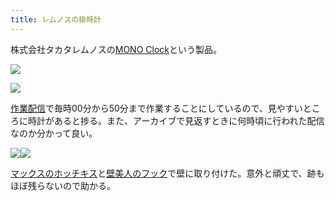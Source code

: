 ```yaml
---
title: レムノスの掛時計
---
```

株式会社タカタレムノスの[MONO Clock](https://www.amazon.co.jp/dp/B004UIT8BK)という製品。

![](https://lh5.googleusercontent.com/0UFDq8zpqylQEHcuFUMzfnioPORKZepw3ovdYROrhcLl_hhzM4JAyTgjUF5PIsJJ4eiwtzE8ebaILal1IVs23lkNCuJmawkSIFxAIufV6fiPrp6UIGAqQW4ZAVE854kHRu3D_Uew_SlWQrEzMQ)

![](https://lh4.googleusercontent.com/ZdrjkHjZ-vZEJBWVUAq8nXfB1LB1eL7ozZ5of6Zs5MF-xKS0GOx7NfzWU_6TI_WY8JERKUeMkKlPe3cFZN4_pdV7-RRUqmEdpLnwVH6hsUO4hkvYHc91Q_O4XZol6i2RMYwkaYw-rWbZKv_5TQ)

[作業配信](https://www.youtube.com/channel/UC5s-KpSDGzxWPWNv94PnJHw)で毎時00分から50分まで作業することにしているので、見やすいところに時計があると捗る。また、アーカイブで見返すときに何時頃に行われた配信なのか分かって良い。

![](https://lh4.googleusercontent.com/xxX06y4jRdYWgA8b3WLVfq6y2MwlOzLolEItzVAdXgQELr735PnLp5KxUEhwlLJIve-S-jiOGAZgrYzLyC-Pic_-_-msqlLAqfG5og0xZCJhR76O8HsQOr1ClsSwX-jbOmwm4vPUEMAElY4eAw)![](https://lh5.googleusercontent.com/1vNAehL5RCg5iQT3Oqu7XdAdwHoqAAT5lxx0x8jWB9HXIeDofpPferSpbQjZ7n4Y-AnWidy0RyM07u42GlWOnivpMMTmEuseYmkSqmp4ZYYjOcoPOusi1coAkVHBW4xVT_6PxO1DzEOHHB0ovg)

[マックスのホッチキス](https://www.amazon.co.jp/dp/B000O9WRWG)と[壁美人のフック](https://www.amazon.co.jp/dp/B00CU78TDG)で壁に取り付けた。意外と頑丈で、跡もほぼ残らないので助かる。

